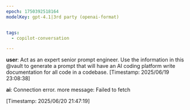 ```yaml
---
epoch: 1750392518164
modelKey: gpt-4.1|3rd party (openai-format)


tags:
  - copilot-conversation

---
```


**user**: Act as an expert senior prompt engineer. Use the information in this @vault to generate a prompt that will have an AI coding platform write documentation for all code in a codebase.
[Timestamp: 2025/06/19 23:08:38]

**ai**: Connection error.
more message: Failed to fetch

[Timestamp: 2025/06/20 21:47:19]